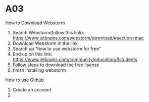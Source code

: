 # A03
How to Download Webstorm
1) Search Webstorm(follow this link): https://www.jetbrains.com/webstorm/download/#section=mac
2) Download Webstorm in the link
3) Search up "how to use webstorm for free"
4) End up on this link: https://www.jetbrains.com/community/education/#students 
5) Follow steps to download the free lisense
6) finish installing webstorm


How to use Github
1) Create an account
2) 
